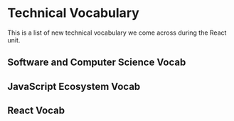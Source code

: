 # Technical Vocabulary

This is a list of new technical vocabulary we come across during the React unit.

## Software and Computer Science Vocab

## JavaScript Ecosystem Vocab

## React Vocab